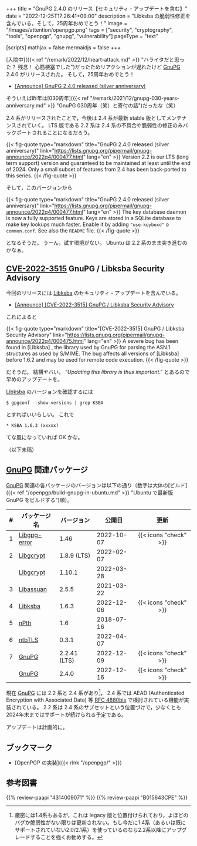 +++
title = "GnuPG 2.4.0 のリリース【セキュリティ・アップデートを含む】"
date =  "2022-12-25T17:26:41+09:00"
description = "Libksba の脆弱性修正を含んでいる。そして，25周年おめでとう！"
image = "/images/attention/openpgp.png"
tags = ["security", "cryptography", "tools", "openpgp", "gnupg", "vulnerability"]
pageType = "text"

[scripts]
  mathjax = false
  mermaidjs = false
+++

[入院中]({{< ref "/remark/2022/12/heart-attack.md" >}} "ハライタだと思った？ 残念！ 心筋梗塞でした")だったためリアクションが遅れたけど [GnuPG] 2.4.0 がリリースされた。
そして，25周年おめでとう！

- [[Announce] GnuPG 2.4.0 released (silver anniversary)](https://lists.gnupg.org/pipermail/gnupg-announce/2022q4/000477.html)

そういえば昨年は[030周年]({{< ref "/remark/2021/12/gnupg-030-years-anniversary.md" >}} "GnuPG 030周年（笑）と寄付の話")だったな（笑）

2.4 系がリリースされたことで，今後は 2.4 系が最新 stable 版としてメンテナンスされていく。
LTS 版である 2.2 系は 2.4 系の不具合や脆弱性の修正のみバックポートされることになるだろう。

{{< fig-quote type="markdown" title="GnuPG 2.4.0 released (silver anniversary)" link="https://lists.gnupg.org/pipermail/gnupg-announce/2022q4/000477.html" lang="en" >}}
Version 2.2 is our LTS (long term support) version and guaranteed to be maintained at least until the end of 2024. Only a small subset of features from 2.4 has been back-ported to this series.
{{< /fig-quote >}}

そして，このバージョンから

{{< fig-quote type="markdown" title="GnuPG 2.4.0 released (silver anniversary)" link="https://lists.gnupg.org/pipermail/gnupg-announce/2022q4/000477.html" lang="en" >}}
The key database daemon is now a fully supported feature.  Keys are stored in a SQLite database to make key lookups much faster.  Enable it by adding `"use-keyboxd"` o `common.conf`.  See also the `README` file.
{{< /fig-quote >}}

となるそうだ。
うーん，試す環境がない。
Ubuntu は 2.2 系のまま突き進むのかなぁ。

## [CVE-2022-3515](https://nvd.nist.gov/vuln/detail/CVE-2022-3515) GnuPG / Libksba Security Advisory

今回のリリースには [Libksba](https://gnupg.org/software/libksba/) のセキュリティ・アップデートを含んでいる。

- [[Announce] [CVE-2022-3515] GnuPG / Libksba Security Advisory](https://lists.gnupg.org/pipermail/gnupg-announce/2022q4/000475.html)

これによると

{{< fig-quote type="markdown" title="[CVE-2022-3515] GnuPG / Libksba Security Advisory" link="https://lists.gnupg.org/pipermail/gnupg-announce/2022q4/000475.html" lang="en" >}}
A severe bug has been found in [Libksba] , the library used by GnuPG for parsing the ASN.1 structures as used by S/MIME.  The bug affects all versions of [Libksba] before 1.6.2 and may be used for remote code execution.
{{< /fig-quote >}}

だそうだ。
結構ヤバい。
“*Updating this library is thus important*.” とあるので早めのアップデートを。

[Libksba](https://gnupg.org/software/libksba/) のバージョンを確認するには

```text
$ gpgconf --show-versions | grep KSBA
```

とすればいいらしい。
これで

```text
* KSBA 1.6.3 (xxxxx)
```

てな風になっていれば OK かな。

（以下未稿）

## [GnuPG] 関連パッケージ

[GnuPG] 関連の各パッケージのバージョンは以下の通り（数字は大体の[ビルド]({{< ref "/openpgp/build-gnupg-in-ubuntu.md" >}} "Ubuntu で最新版 GnuPG をビルドする")順）。

|    # | パッケージ名                                             | バージョン   | 公開日     |         更新          |
| ---: | -------------------------------------------------------- | ------------ | ---------- | :-------------------: |
|    1 | [Libgpg-error](https://gnupg.org/software/libgpg-error/) | 1.46         | 2022-10-07 | {{< icons "check" >}} |
|    2 | [Libgcrypt](https://gnupg.org/software/libgcrypt/)       | 1.8.9 (LTS)  | 2022-02-07 |                       |
|      | [Libgcrypt](https://gnupg.org/software/libgcrypt/)       | 1.10.1       | 2022-03-28 |                       |
|    3 | [Libassuan](https://gnupg.org/software/libassuan/)       | 2.5.5        | 2021-03-22 |                       |
|    4 | [Libksba](https://gnupg.org/software/libksba/)           | 1.6.3        | 2022-12-06 | {{< icons "check" >}} |
|    5 | [nPth](https://gnupg.org/software/npth/)                 | 1.6          | 2018-07-16 |                       |
|    6 | [ntbTLS](https://gnupg.org/software/ntbtls/)             | 0.3.1        | 2022-04-07 |                       |
|    7 | [GnuPG](https://gnupg.org/software/)                     | 2.2.41 (LTS) | 2022-12-09 | {{< icons "check" >}} |
|      | [GnuPG](https://gnupg.org/software/)                     | 2.4.0        | 2022-12-16 | {{< icons "check" >}} |

現在 [GnuPG] には 2.2 系と 2.4 系があり[^gpg14]， 2.4 系では AEAD (Authenticated Encryption with Associated Data) 等 [RFC 4880bis] で検討されている機能が実装されている。
2.2 系は 2.4 系のサブセットという位置づけで，少なくとも2024年末まではサポートが続けられる予定である。

[^gpg14]: 厳密には1.4系もあるが，これは legacy 版と位置付けられており，よほどのバグか脆弱性がない限りは更新されない。もし今だに1.4系（あるいは既にサポートされていない2.0/2.1系）を使っているのなら2.2系以降にアップグレードすることを強くお勧めする。

アップデートは計画的に。

## ブックマーク

- [OpenPGP の実装]({{< rlnk "/openpgp/" >}})

[GnuPG]: https://gnupg.org/ "The GNU Privacy Guard"
[Gpg4win]: https://gpg4win.org/ "Gpg4win - Secure email and file encryption with GnuPG for Windows"
[OpenPGP]: http://openpgp.org/
[RFC 4880bis]: https://datatracker.ietf.org/doc/draft-ietf-openpgp-rfc4880bis/ "draft-ietf-openpgp-rfc4880bis - OpenPGP Message Format"

## 参考図書

{{% review-paapi "4314009071" %}} <!-- 暗号化 プライバシーを救った反乱者たち -->
{{% review-paapi "B015643CPE" %}} <!-- 暗号技術入門 第3版 -->
